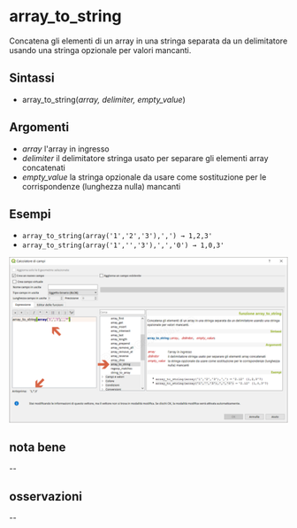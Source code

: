 # array_to_string

Concatena gli elementi di un array in una stringa separata da un delimitatore usando una stringa opzionale per valori mancanti.

## Sintassi

* array_to_string(_array, delimiter, empty_value_)

## Argomenti

* _array_ l'array in ingresso
* _delimiter_ il delimitatore stringa usato per separare gli elementi array concatenati
* _empty_value_ la stringa opzionale da usare come sostituzione per le corrispondenze (lunghezza nulla) mancanti

## Esempi

* `array_to_string(array('1','2','3'),',') → 1,2,3'`
* `array_to_string(array('1','','3'),',','0') → 1,0,3'`

![](/img/arrays/array_to_string/array_to_string1.png)

## nota bene

--

## osservazioni

--